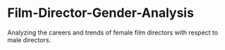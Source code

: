# Film-Director-Gender-Analysis
Analyzing the careers and trends of female film directors with respect to male directors.
